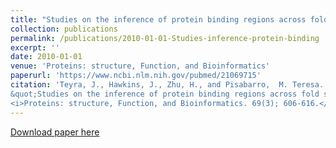 ```yaml
---
title: "Studies on the inference of protein binding regions across fold space based on structural similarities"
collection: publications
permalink: /publications/2010-01-01-Studies-inference-protein-binding
excerpt: ''
date: 2010-01-01
venue: 'Proteins: structure, Function, and Bioinformatics'
paperurl: 'https://www.ncbi.nlm.nih.gov/pubmed/21069715'
citation: 'Teyra, J., Hawkins, J., Zhu, H., and Pisabarro,  M. Teresa. (2010).
&quot;Studies on the inference of protein binding regions across fold space based on structural similarities.&quot; 
<i>Proteins: structure, Function, and Bioinformatics. 69(3); 606-616.</i>.'
---
```


[Download paper here](https://www.ncbi.nlm.nih.gov/pubmed/21069715)


